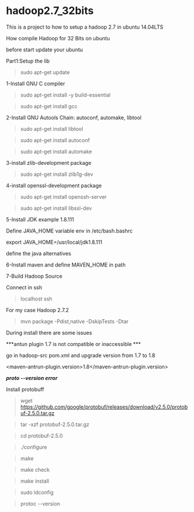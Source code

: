 # hadoop2.7_32bits
This is a project to how to setup a hadoop 2.7 in ubuntu 14.04LTS

How compile Hadoop for 32 Bits on ubuntu

before start update your ubuntu

Part1:Setup the lib

>sudo apt-get update

1-Install GNU C compiler

>sudo apt-get install -y build-essential

>sudo apt-get install gcc

2-Install GNU Autools Chain: autoconf, automake, libtool

>sudo apt-get install libtool

>sudo apt-get install autoconf

>sudo apt-get install automake

3-install zlib-development package

>sudo apt-get install zlib1g-dev

4-install openssl-development package

>sudo apt-get install openssh-server

>sudo apt-get install libssl-dev
  
5-Install JDK example 1.8.111

Define JAVA_HOME variable env in /etc/bash.bashrc

export JAVA_HOME=/usr/local/jdk1.8.111

define the java alternatives

6-Install maven and define MAVEN_HOME in path

7-Build Hadoop Source

Connect in ssh

>localhost ssh

For my case Hadoop 2.7.2

>mvn package -Pdist,native -DskipTests -Dtar

During install there are some issues

***antun plugin 1.7 is not compatible or inaccessible ***

go in hadoop-src pom.xml and upgrade version from 1.7 to 1.8

<maven-antrun-plugin.version>1.8</maven-antrun-plugin.version>

***proto --version error***

Install protobuff

>wget https://github.com/google/protobuf/releases/download/v2.5.0/protobuf-2.5.0.tar.gz

>tar -xzf protobuf-2.5.0.tar.gz

>cd protobuf-2.5.0

>./configure

>make

>make check

>make install

>sudo ldconfig

>protoc --version

